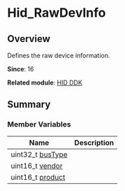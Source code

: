 # Hid_RawDevInfo


## Overview

Defines the raw device information.

**Since**: 16

**Related module**: [HID DDK](_hid_ddk.md)


## Summary


### Member Variables

| Name| Description| 
| -------- | -------- |
| uint32_t [busType](_hid_ddk.md#bustype) |  | 
| uint16_t [vendor](_hid_ddk.md#vendor) |  | 
| uint16_t [product](_hid_ddk.md#product) |  | 
